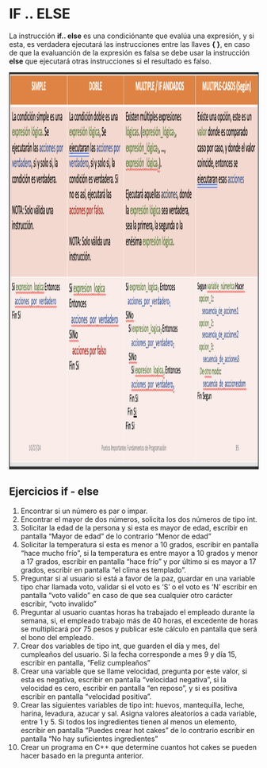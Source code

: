 # IF .. ELSE

La instrucción **if.. else** es una condiciónante que evalúa una expresión, y si esta, es verdadera ejecutará las instrucciones entre las llaves **{ }**, en caso de que la evaluanción de la expresión es falsa se debe usar la instrucción **else** que ejecutará otras instrucciones si el resultado es falso.

<p align="center">
<img src="https://github.com/josblax/FP/blob/main/imagenes/ifelse2.png" alt="Layout app" width="1024" height="800">
</p>

## Ejercicios if - else

1.	Encontrar si un número es par o impar.
2.	Encontrar el mayor de dos números, solicita los dos números de tipo int.
3.	Solicitar la edad de la persona y si esta es mayor de edad, escribir en pantalla “Mayor de edad” de lo contrario “Menor de edad”
4.	Solicitar la temperatura si esta es menor a 10 grados, escribir en pantalla “hace mucho frío”, si la temperatura es entre mayor a 10 grados y menor a 17 grados, escribir en pantalla “hace frío” y por último si es mayor a 17 grados, escribir en pantalla “el clima es templado”.
5.	Preguntar si al usuario si está a favor de la paz, guardar en una variable tipo char llamada voto, validar si el voto es ‘S’ o el voto es ‘N’ escribir en pantalla “voto valido” en caso de que sea cualquier otro carácter escribir, “voto invalido”
6.	Preguntar al usuario cuantas horas ha trabajado el empleado durante la semana, si, el empleado trabajo más de 40 horas, el excedente de horas se multiplicará por 75 pesos y publicar este cálculo en pantalla que será el bono del empleado.
7.	Crear dos variables de tipo int, que guarden el día y mes, del cumpleaños del usuario. Si la fecha corresponde a mes 9 y día 15, escribir en pantalla, “Feliz cumpleaños”
8.	Crear una variable que se llame velocidad, pregunta por este valor, si esta es negativa, escribir en pantalla “velocidad negativa”, si la velocidad es cero, escribir en pantalla “en reposo”, y si es positiva escribir en pantalla “velocidad positiva”.
9.	Crear las siguientes variables de tipo int: huevos, mantequilla, leche, harina, levadura, azucar y sal. Asigna valores aleatorios a cada variable, entre 1 y 5. Si todos los ingredientes tienen al menos un elemento, escribir en pantalla “Puedes crear hot cakes” de lo contrario escribir en pantalla “No hay suficientes ingredientes”
10.	Crear un programa en C++ que determine cuantos hot cakes se pueden hacer basado en la pregunta anterior. 

